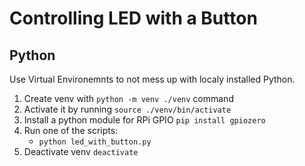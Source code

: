 # Controlling LED with a Button

## Python

Use Virtual Environemnts to not mess up with localy installed Python.
1. Create venv with `python -m venv ./venv` command
1. Activate it by running `source ./venv/bin/activate`
1. Install a python module for RPi GPIO `pip install gpiozero`
1. Run one of the scripts:
   * `python led_with_button.py`
1. Deactivate venv `deactivate`